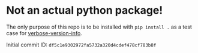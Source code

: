 # Not an actual python package!

The only purpose of this repo is to be installed with `pip install .` 
as a test case for [verbose-version-info](https://github.com/s-weigand/verbose-version-info).

Initial commit ID: `df5c1e9302972fa5732a320d4cdef478cf783b8f`
